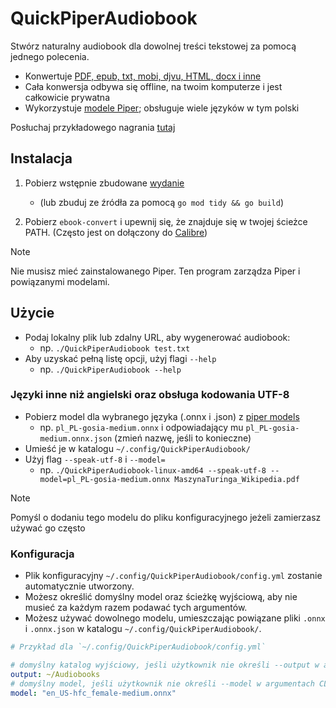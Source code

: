 # QuickPiperAudiobook

Stwórz naturalny audiobook dla dowolnej treści tekstowej za pomocą jednego polecenia.

- Konwertuje [PDF, epub, txt, mobi, djvu, HTML, docx i inne](https://manual.calibre-ebook.com/generated/en/ebook-convert.html)
- Cała konwersja odbywa się offline, na twoim komputerze i jest całkowicie prywatna
- Wykorzystuje [modele Piper](https://rhasspy.github.io/piper-samples/); obsługuje wiele języków w tym polski

Posłuchaj przykładowego nagrania [tutaj](./examples/)

## Instalacja

1. Pobierz wstępnie zbudowane [wydanie](https://github.com/C-Loftus/QuickPiperAudiobook/releases/)
   * (lub zbuduj ze źródła za pomocą `go mod tidy && go build`)

2. Pobierz `ebook-convert` i upewnij się, że znajduje się w twojej ścieżce PATH. (Często jest on dołączony do [Calibre](https://calibre-ebook.com/))

> [!NOTE]
> Nie musisz mieć zainstalowanego Piper. Ten program zarządza Piper i powiązanymi modelami.

## Użycie

* Podaj lokalny plik lub zdalny URL, aby wygenerować audiobook:
  * np. `./QuickPiperAudiobook test.txt`
* Aby uzyskać pełną listę opcji, użyj flagi `--help`
  * np. `./QuickPiperAudiobook --help`

### Języki inne niż angielski oraz obsługa kodowania UTF-8

* Pobierz model dla wybranego języka (.onnx i .json) z [piper models](https://rhasspy.github.io/piper-samples/)
  * np. `pl_PL-gosia-medium.onnx` i odpowiadający mu `pl_PL-gosia-medium.onnx.json` (zmień nazwę, jeśli to konieczne)
* Umieść je w katalogu `~/.config/QuickPiperAudiobook/`
* Użyj flag `--speak-utf-8` i `--model=`
  * np. `./QuickPiperAudiobook-linux-amd64 --speak-utf-8 --model=pl_PL-gosia-medium.onnx MaszynaTuringa_Wikipedia.pdf`

> [!NOTE]
> Pomyśl o dodaniu tego modelu do pliku konfiguracyjnego jeżeli zamierzasz używać go często

### Konfiguracja

* Plik konfiguracyjny `~/.config/QuickPiperAudiobook/config.yml` zostanie automatycznie utworzony.
* Możesz określić domyślny model oraz ścieżkę wyjściową, aby nie musieć za każdym razem podawać tych argumentów.
* Możesz używać dowolnego modelu, umieszczając powiązane pliki `.onnx` i `.onnx.json` w katalogu `~/.config/QuickPiperAudiobook/`.

```yml
# Przykład dla `~/.config/QuickPiperAudiobook/config.yml`

# domyślny katalog wyjściowy, jeśli użytkownik nie określi --output w argumentach CLI
output: ~/Audiobooks
# domyślny model, jeśli użytkownik nie określi --model w argumentach CLI
model: "en_US-hfc_female-medium.onnx"
